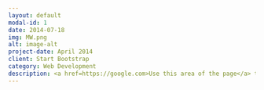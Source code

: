 ```yaml
---
layout: default
modal-id: 1
date: 2014-07-18
img: MW.png
alt: image-alt
project-date: April 2014
client: Start Bootstrap
category: Web Development
description: <a href=https://google.com>Use this area of the page</a> to describe your project. Lorem ipsum dolor sit amet, consectetur adipisicing elit. Mollitia neque assumenda ipsam nihil, molestias magnam, recusandae quos quis inventore quisquam velit asperiores, vitae? Reprehenderit soluta, eos quod consequuntur itaque. Nam.
---
```

